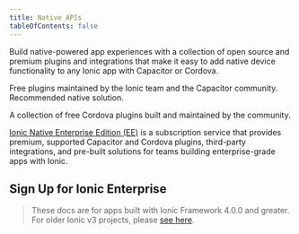 ```yaml
---
title: Native APIs
tableOfContents: false
---
```


<p class='intro'>Build native-powered app experiences with a collection of open source and premium plugins and integrations that make it easy to add native device functionality to any Ionic app with Capacitor or Cordova.</p>

<docs-cards class="static-width">
  <docs-card header="Capacitor Plugins" href="https://capacitorjs.com/docs/apis" img="/docs/assets/img/native/community-edition.png">
    <p>Free plugins maintained by the Ionic team and the Capacitor community. Recommended native solution.</p>
  </docs-card>

  <docs-card header="Cordova Plugins" href="/docs/native/community" img="/docs/assets/img/native/community-edition.png">
    <p>A collection of free Cordova plugins built and maintained by the community.</p>
  </docs-card>

  <docs-card header="Ionic Native Enterprise Edition" href="/docs/enterprise" img="/docs/assets/img/native/enterprise-edition.png">
    <p><a href="https://ionicframework.com/native">Ionic Native Enterprise Edition (EE)</a> is a subscription service that provides premium, supported Capacitor and Cordova plugins, third-party integrations, and pre-built solutions for teams building enterprise-grade apps with Ionic.</p>
  </docs-card>
</docs-cards>

## Sign Up for Ionic Enterprise

<hubspot-form form-id="7c2c6529-48c0-4d17-86a0-bfd40c849bb1"></hubspot-form>

> These docs are for apps built with Ionic Framework 4.0.0 and greater. For older Ionic v3 projects, please [see here](/docs/v3/native).
